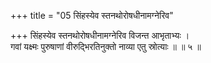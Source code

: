 +++
title = "05 सिंहस्येव स्तनथोरोषधीनामग्नेरिव"

+++
सिंहस्येव स्तनथोरोषधीनामग्नेरिव विजन्त आभृताभ्यः ।  
गवां यक्ष्मः पुरुषाणां वीरुद्भिरतिनुक्तो नाव्या एतु स्रोत्याः ॥ ॥ ५ ॥